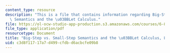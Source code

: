 ```yaml
---
content_type: resource
description: "This is a file that contains information regarding Big-Step vs. Small-Step\
  \ Semantics and the \u03BBLet Calculus."
file: https://ol-ocw-studio-app-production.s3.amazonaws.com/courses/6-820-fundamentals-of-program-analysis-fall-2015/c3d8f11717a7d499cfdbd6acbcfe09b8_MIT6_820F15_L03.pdf
file_type: application/pdf
resourcetype: Document
title: "Big-Step vs. Small-Step Semantics and the \u03BBLet Calculus, Lecture 3"
uid: c3d8f117-17a7-d499-cfdb-d6acbcfe09b8
---
```

